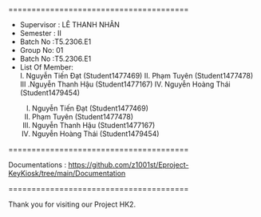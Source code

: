 =======================================
<ul>
  <li>Supervisor : LÊ THANH NHÂN</li>
  <li>Semester : II</li>
  <li>Batch No :T5.2306.E1</li>
  <li>Group No:  01</li>
  <li>Batch No :T5.2306.E1</li>
  <li>List Of Member:</li>
  I. Nguyễn Tiến Đạt (Student1477469)
  II. Phạm Tuyên (Student1477478)
 III .Nguyễn Thanh Hậu (Student1477167)
 IV. Nguyễn Hoàng Thái (Student1479454)
  <ol type="I">
  <li>Nguyễn Tiến Đạt (Student1477469)</li>
  <li>Phạm Tuyên (Student1477478)</li>
  <li>Nguyễn Thanh Hậu (Student1477167)</li>
    <li>Nguyễn Hoàng Thái (Student1479454)</li>
</ol>
</ul>

=======================================

Documentations : https://github.com/z1001st/Eproject-KeyKiosk/tree/main/Documentation

=======================================


Thank you for visiting our Project HK2.
